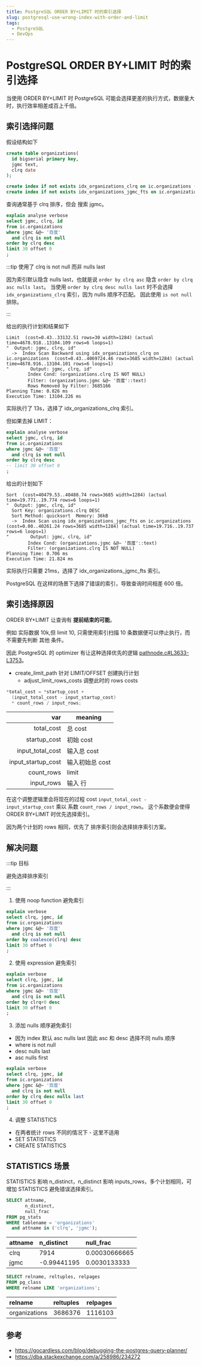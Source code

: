 ```yaml
---
title: PostgreSQL ORDER BY+LIMIT 时的索引选择
slug: postgresql-use-wrong-index-with-order-and-limit
tags:
  - PostgreSQL
  - DevOps
---
```


# PostgreSQL ORDER BY+LIMIT 时的索引选择

当使用 ORDER BY+LIMIT 时 PostgreSQL 可能会选择更差的执行方式，数据量大时，执行效率相差成百上千倍。

<!-- more -->

## 索引选择问题

假设结构如下

```sql
create table organizations(
  id bigserial primary key,
  jgmc text,
  clrq date
);

create index if not exists idx_organizations_clrq on ic.organizations (clrq);
create index if not exists idx_organizations_jgmc_fts on ic.organizations using pgroonga (jgmc);
```

查询通常基于 clrq 排序，但会 搜索 jgmc。

```sql
explain analyse verbose
select jgmc, clrq, id
from ic.organizations
where jgmc &@~ '百度'
  and clrq is not null
order by clrq desc
limit 30 offset 0
;
```

:::tip 使用了 clrq is not null 而非 nulls last

因为索引默认隐含 nulls last，也就是说 `order by clrq asc` 隐含 `order by clrq asc nulls last`。
当使用 `order by clrq desc nulls last` 时不会选择 `idx_organizations_clrq` 索引，因为 nulls 顺序不匹配。
因此使用 `is not null` 排除。

:::

给出的执行计划和结果如下

```
Limit  (cost=0.43..33132.51 rows=30 width=1284) (actual time=4678.918..13104.109 rows=6 loops=1)
"  Output: jgmc, clrq, id"
  ->  Index Scan Backward using idx_organizations_clrq on ic.organizations  (cost=0.43..4069724.46 rows=3685 width=1284) (actual time=4678.916..13104.101 rows=6 loops=1)
"        Output: jgmc, clrq, id"
        Index Cond: (organizations.clrq IS NOT NULL)
        Filter: (organizations.jgmc &@~ '百度'::text)
        Rows Removed by Filter: 3685166
Planning Time: 0.826 ms
Execution Time: 13104.226 ms
```

实际执行了 13s，选择了 idx_organizations_clrq 索引。

但如果去掉 LIMIT：

```sql
explain analyse verbose
select jgmc, clrq, id
from ic.organizations
where jgmc &@~ '百度'
  and clrq is not null
order by clrq desc
-- limit 30 offset 0
;
```

给出的计划如下

```
Sort  (cost=40479.53..40488.74 rows=3685 width=1284) (actual time=19.771..19.774 rows=6 loops=1)
"  Output: jgmc, clrq, id"
  Sort Key: organizations.clrq DESC
  Sort Method: quicksort  Memory: 36kB
  ->  Index Scan using idx_organizations_jgmc_fts on ic.organizations  (cost=0.00..40261.24 rows=3685 width=1284) (actual time=19.716..19.737 rows=6 loops=1)
"        Output: jgmc, clrq, id"
        Index Cond: (organizations.jgmc &@~ '百度'::text)
        Filter: (organizations.clrq IS NOT NULL)
Planning Time: 0.706 ms
Execution Time: 21.824 ms
```

实际执行只需要 21ms，选择了 idx_organizations_jgmc_fts 索引。

PostgreSQL 在这样的场景下选择了错误的索引，导致查询时间相差 600 倍。

## 索引选择原因

ORDER BY+LIMIT 让查询有 **提前结束的可能**。

例如 实际数据 10k,但 limit 10, 只需使用索引扫描 10 条数据便可以停止执行，而不需要先判断 其他 条件。

因此 PostgreSQL 的 optimizer 有让这种选择优先的逻辑 [pathnode.c#L3633-L3753](https://github.com/postgres/postgres/blob/REL_13_STABLE/src/backend/optimizer/util/pathnode.c#L3633-L3753)。

- create_limit_path 针对 LIMIT/OFFSET 创建执行计划
  - adjust_limit_rows_costs 调整此时的 rows costs

```c title="adjust_limit_rows_costs"
*total_cost = *startup_cost +
  (input_total_cost - input_startup_cost)
  * count_rows / input_rows;
```

|                var | meaning         |
| -----------------: | --------------- |
|         total_cost | 总 cost         |
|       startup_cost | 初始 cost       |
|   input_total_cost | 输入总 cost     |
| input_startup_cost | 输入初始总 cost |
|         count_rows | limit           |
|         input_rows | 输入 行         |

在这个调整逻辑里会将现在的过程 cost `input_total_cost - input_startup_cost` 乘以 系数 `count_rows / input_rows`。
这个系数便会使得 ORDER BY+LIMIT 时优先选择索引。

因为两个计划的 rows 相同，优先了 排序索引则会选择排序索引方案。

## 解决问题

:::tip 目标

避免选择排序索引

:::

1. 使用 noop function 避免索引

```sql
explain verbose
select clrq, jgmc, id
from ic.organizations
where jgmc &@~ '百度'
  and clrq is not null
order by coalesce(clrq) desc
limit 30 offset 0
;
```

2. 使用 expression 避免索引

```sql
explain verbose
select clrq, jgmc, id
from ic.organizations
where jgmc &@~ '百度'
  and clrq is not null
order by clrq+0 desc
limit 30 offset 0
;
```

3. 添加 nulls 顺序避免索引

- 因为 index 默认 asc nulls last 因此 asc 和 desc 选择不同 nulls 顺序
- where is not null
- desc nulls last
- asc nulls first

```sql
explain verbose
select clrq, jgmc, id
from ic.organizations
where jgmc &@~ '百度'
  and clrq is not null
order by clrq desc nulls last
limit 30 offset 0
;
```

4. 调整 STATISTICS

- 在两者统计 rows 不同的情况下 - 这里不适用
- SET STATISTICS
- CREATE STATISTICS

## STATISTICS 场景

STATISTICS 影响 n_distinct，n_distinct 影响 inputs_rows，多个计划相同，可增加 STATISTICS 避免错误选择索引。

```sql
SELECT attname,
       n_distinct,
       null_frac
FROM pg_stats
WHERE tablename = 'organizations'
  and attname in ('clrq', 'jgmc');
```

| attname | n_distinct  | null_frac     |
| :------ | :---------- | :------------ |
| clrq    | 7914        | 0.00030666665 |
| jgmc    | -0.99441195 | 0.0030133333  |

```sql
SELECT relname, reltuples, relpages
FROM pg_class
WHERE relname LIKE 'organizations';
```

| relname       | reltuples | relpages |
| :------------ | :-------- | :------- |
| organizations | 3686376   | 1116103  |

## 参考

- https://gocardless.com/blog/debugging-the-postgres-query-planner/
- https://dba.stackexchange.com/a/258986/234272
